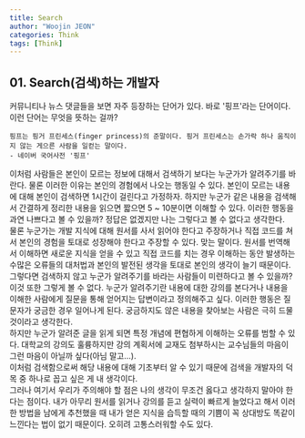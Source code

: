 ```yaml
---
title: Search
author: "Woojin JEON"
categories: Think
tags: [Think]
---
```


## 01. Search(검색)하는 개발자

커뮤니티나 뉴스 댓글들을 보면 자주 등장하는 단어가 있다. 바로 '핑프'라는 단어이다. 이런 단어는 무엇을 뜻하는 걸까?  

```Plain/Text
핑프는 핑거 프린세스(finger princess)의 준말이다. 핑거 프린세스는 손가락 하나 움직이지 않는 게으른 사람을 일컫는 말이다.
- 네이버 국어사전 '핑프'
```

이처럼 사람들은 본인이 모르는 정보에 대해서 검색하기 보다는 누군가가 알려주기를 바란다. 물론 이러한 이유는 본인의 경험에서 나오는 행동일 수 있다. 본인이 모르는 내용에 대해 본인이 검색하면 1시간이 걸린다고 가정하자. 하지만 누군가 같은 내용을 검색해서 간결하게 정리한 내용을 읽으면 짧으면 5 ~ 10분이면 이해할 수 있다. 이러한 행동을 과연 나쁘다고 볼 수 있을까? 정답은 없겠지만 나는 그렇다고 볼 수 없다고 생각한다.  
물론 누군가는 개발 지식에 대해 원서를 사서 읽어야 한다고 주장하거나 직접 코드를 쳐서 본인의 경험을 토대로 성장해야 한다고 주장할 수 있다. 맞는 말이다.  원서를 번역해서 이해하면 새로운 지식을 얻을 수 있고 직접 코드를 치는 경우 이해하는 동안 발생하는 수많은 오류들의 대처법과 본인의 발전된 생각을 토대로 본인의 생각이 늘기 때문이다.  
그렇다면 검색하지 않고 누군가 알려주기를 바라는 사람들이 미련하다고 볼 수 있을까? 이것 또한 그렇게 볼 수 없다. 누군가 알려주기란 내용에 대한 강의를 본다거나 내용을 이해한 사람에게 질문을 통해 얻어지는 답변이라고 정의해주고 싶다. 이러한 행동은 질문자가 궁금한 경우 일어나게 된다. 궁금하지도 않은 내용을 찾아보는 사람은 극히 드물 것이라고 생각한다.  
하지만 누군가 알려준 글을 읽게 되면 특정 개념에 편협하게 이해하는 오류를 범할 수 있다. 대학교의 강의도 훌륭하지만 강의 계획서에 교재도 첨부하시는 교수님들의 마음이 그런 마음이 아닐까 싶다(아님 말고...).  
이처럼 검색함으로써 해당 내용에 대해 기초부터 알 수 있기 때문에 검색을 개발자의 덕목 중 하나로 꼽고 싶은 게 내 생각이다.  
그러나 여기서 우리가 주의해야 할 점은 나의 생각이 무조건 옳다고 생각하지 말아야 한다는 점이다. 내가 아무리 원서를 읽거나 강의를 듣고 실력이 빠르게 늘었다고 해서 이러한 방법을 남에게 추천했을 때 내가 얻은 지식을 습득할 때의 기쁨이 꼭 상대방도 똑같이 느낀다는 법이 없기 때문이다. 오히려 고통스러워할 수도 있다.

